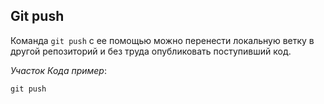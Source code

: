 ## Git push

Команда `git push` c ее помощью можно перенести локальную ветку в другой репозиторий и без труда опубликовать поступивший код.

_Участок Кода пример_:

```bash=
git push
```
